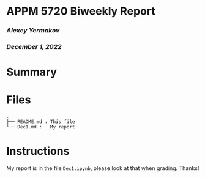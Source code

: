 # APPM 5720 Biweekly Report
### *Alexey Yermakov*
### *December 1, 2022*

# Summary

# Files

```text
.
├── README.md : This file
└── Dec1.md :   My report
```

# Instructions
My report is in the file `Dec1.ipynb`, please look at that when grading. Thanks!
